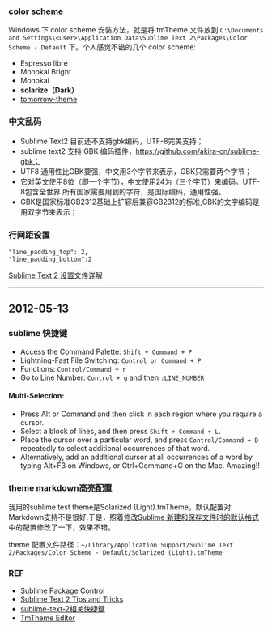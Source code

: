 ### color scheme
Windows 下 color scheme 安装方法，就是将 tmTheme 文件放到 `C:\Documents and Settings\<user>\Application Data\Sublime Text 2\Packages\Color Scheme - Default` 下。个人感觉不错的几个 color scheme:
* Espresso libre
* Monokai Bright
* Monokai
* **solarize（Dark）**
* [tomorrow-theme](https://github.com/chriskempson/tomorrow-theme/tree/master/textmate)

### 中文乱码
* Sublime Text2 目前还不支持gbk编码，UTF-8完美支持；
* sublime text2 支持 GBK 编码插件，https://github.com/akira-cn/sublime-gbk；
* UTF8 通用性比GBK要强，中文用3个字节来表示，GBK只需要两个字节；
* 它对英文使用8位（即一个字节），中文使用24为（三个字节）来编码。UTF-8包含全世界
  所有国家需要用到的字符，是国际编码，通用性强。
* GBK是国家标准GB2312基础上扩容后兼容GB2312的标准,GBK的文字编码是用双字节来表示；

### 行间距设置
	"line_padding_top": 2,
	"line_padding_bottom":2
[Sublime Text 2 设置文件详解](http://www.lupaworld.com/article-219857-1.html)

---
## 2012-05-13

### sublime 快捷键
* Access the Command Palette:    `Shift + Command + P`
* Lightning-Fast File Switching: `Control or Command + P`
* Functions:                     `Control/Command + r`
* Go to Line Number:             `Control + g` and then `:LINE_NUMBER`

#### Multi-Selection:
* Press Alt or Command and then click in each region where you require a cursor.
* Select a block of lines, and then press `Shift + Command + L`.
* Place the cursor over a particular word, and press `Control/Command + D` repeatedly to select additional occurrences of that word.
* Alternatively, add an additional cursor at all occurrences of a word by typing Alt+F3 on Windows, or Ctrl+Command+G on the Mac. Amazing!! 

### theme markdown高亮配置
我用的sublime test theme是Solarized (Light).tmTheme，默认配置对Markdown支持不是很好.于是，照着[修改Sublime 新建和保存文件时的默认格式](http://imwuyu.me/blog/sublime-assign-default-file-type-and-ext.html/)中的配置修改了一下，效果不错。

theme 配置文件路径：`~/Library/Application Support/Sublime Text 2/Packages/Color Scheme - Default/Solarized (Light).tmTheme`

### REF
* [Sublime Package Control](http://wbond.net/sublime_packages/package_control/installation)
* [Sublime Text 2 Tips and Tricks](http://net.tutsplus.com/tutorials/tools-and-tips/sublime-text-2-tips-and-tricks/comment-page-3/#comments)
* [sublime-text-2相关快捷键](http://www.cnblogs.com/rollenholt/archive/2012/07/30/2616089.html)
* [TmTheme Editor](http://tmtheme-editor.herokuapp.com/#/Solarized%20(dark))
